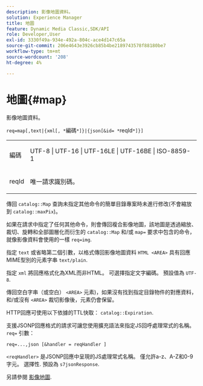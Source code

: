 ```yaml
---
description: 影像地圖資料。
solution: Experience Manager
title: 地圖
feature: Dynamic Media Classic,SDK/API
role: Developer,User
exl-id: 3330f49a-934e-492a-804c-ace4d147c65a
source-git-commit: 206e4643e3926cb85b4be2189743578f88180be7
workflow-type: tm+mt
source-wordcount: '208'
ht-degree: 4%

---
```


# 地圖{#map}

影像地圖資料。

`req=map[,text|{xml[, *`編碼`*]}|{json[&id= *`reqId`*]}]`

<table id="simpletable_10F2152FDF33411491FBBAFD173CA5ED"> 
 <tr class="strow"> 
  <td class="stentry"> <p><span class="codeph"><span class="varname"> 編碼</span></span> </p> </td> 
  <td class="stentry"> <p><span class="codeph"> UTF-8 | UTF-16 | UTF-16LE | UTF-16BE | ISO-8859-1</span> </p></td> 
 </tr> 
 <tr class="strow"> 
  <td class="stentry"> <p><span class="codeph"><span class="varname"> reqId</span></span> </p></td> 
  <td class="stentry"> <p>唯一請求識別碼。 </p></td> 
 </tr> 
</table>

傳回 `catalog::Map` 查詢未指定其他命令的簡單目錄專案時未進行修改(不會縮放到 `catalog::maxPix`)。

如果在請求中指定了任何其他命令，則會傳回複合影像地圖，該地圖是透過縮放、裁切、旋轉和全部圖層化而衍生的 `catalog::Map` 和/或 `map=` 要求中包含的命令，就像影像資料會使用的一樣 `req=img`.

指定 `text` 或省略第二個引數，以格式傳回影像地圖資料 `HTML <AREA>` 具有回應MIME型別的元素字串 `text/plain`.

指定 `xml` 將回應格式化為XML而非HTML。 可選擇指定文字編碼。 預設值為 `UTF-8`.

傳回空白字串（或空白） `<AREA>` 元素)，如果沒有找到指定目錄物件的對應資料，和/或沒有 `<AREA>` 裁切影像後，元素仍會保留。

HTTP回應可使用以下依據的TTL快取： `catalog::Expiration`.

支援JSONP回應格式的請求可讓您使用擴充語法來指定JS回呼處理常式的名稱。 `req=` 引數：

`req=...,json [&handler = reqHandler ]`

`<reqHandler>` 是JSONP回應中呈現的JS處理常式名稱。 僅允許a-z、A-Z和0-9字元。 選擇性. 預設為 `s7jsonResponse`.

另請參閱 [影像地圖](../../../../../../is-api/http-ref/image-serving-api-ref/c-http-protocol-reference/c-syntax-and-features/r-image-maps.md#reference-ff7d1bac2a064104b0c508a81316fdab).
